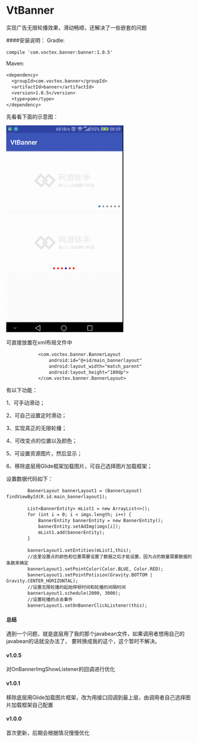 # VtBanner
实现广告无限轮播效果，滑动畅顺，还解决了一些嵌套的问题

####安装说明：
Gradle:
```
compile 'com.voctex.banner:banner:1.0.5'
```

Maven:
```
<dependency>
  <groupId>com.voctex.banner</groupId>
  <artifactId>banner</artifactId>
  <version>1.0.5</version>
  <type>pom</type>
</dependency>
```


先看看下面的示意图：

![Image text](https://github.com/voctex/VtBanner/blob/master/gif/banners.gif?raw=true)

可直接放置在xml布局文件中
```
            <com.voctex.banner.BannerLayout
                android:id="@+id/main_bannerlayout"
                android:layout_width="match_parent"
                android:layout_height="180dp">
            </com.voctex.banner.BannerLayout>
```

有以下功能：

1、可手动滑动；

2、可自己设置定时滑动；

3、实现真正的无限轮播；

4、可改变点的位置以及颜色；

5、可设置资源图片，然后显示；

6、移除底层用Glide框架加载图片，可自己选择图片加载框架；


设置数据代码如下：

```
        BannerLayout bannerLayout1 = (BannerLayout) findViewById(R.id.main_bannerlayout1);

        List<BannerEntity> mList1 = new ArrayList<>();
        for (int i = 0; i < imgs.length; i++) {
            BannerEntity bannerEntity = new BannerEntity();
            bannerEntity.setAdImg(imgs[i]);
            mList1.add(bannerEntity);
        }

        bannerLayout1.setEntities(mList1,this);
        //这里设置点的颜色和位置需要设置了数据之后才能设置，因为点的数量需要数据的条数来确定
        bannerLayout1.setPointColor(Color.BLUE, Color.RED);
        bannerLayout1.setPointPotision(Gravity.BOTTOM | Gravity.CENTER_HORIZONTAL);
        //设置无限轮播的起始停顿时间和轮播的间隔时间
        bannerLayout1.schedule(2000, 3000);
        //设置轮播的点击事件
        bannerLayout1.setOnBannerClickListener(this);
```

#### 总结
遇到一个问题，就是底层用了我的那个javabean文件，如果调用者想用自己的javabean的话就没办法了，
要转换成我的这个，这个暂时不解决。


#### v1.0.5
对OnBannerImgShowListener的回调进行优化

#### v1.0.1
移除底层用Glide加载图片框架，改为用接口回调到最上层，由调用者自己选择图片加载框架自己配置

#### v1.0.0
首次更新，后期会根据情况慢慢优化
